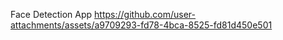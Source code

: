 Face Detection App
https://github.com/user-attachments/assets/a9709293-fd78-4bca-8525-fd81d450e501

